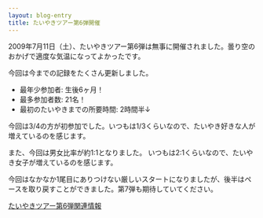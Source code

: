 ```yaml
---
layout: blog-entry
title: たいやきツアー第6弾開催
---
```


2009年7月11日（土）、たいやきツアー第6弾は無事に開催されました。曇り空のおかげで適度な気温になってよかったです。

今回は今までの記録をたくさん更新しました。
* 最年少参加者: 生後6ヶ月！
* 最多参加者数: 21名！
* 最初のたいやきまでの所要時間: 2時間半↓

今回は3/4の方が初参加でした。いつもは1/3くらいなので、たいやき好きな人が増えているのを感じます。

また、今回は男女比率が約1:1となりました。
いつもは2:1くらいなので、たいやき女子が増えているのを感じます。

今回はなかなか1尾目にありつけない厳しいスタートになりましたが、後半はペースを取り戻すことができました。第7弾も期待していてください。

[たいやきツアー第6弾関連情報](/qwik/52.html)
